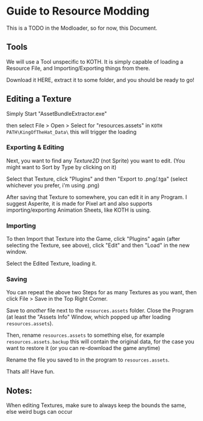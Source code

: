 # Guide to Resource Modding

This is a TODO in the Modloader, so for now, this Document.



## Tools

We will use a Tool unspecific to KOTH. It is simply capable of loading a Resource File, and Importing/Exporting things from there.

Download it HERE, extract it to some folder, and you should be ready to go!



## Editing a Texture

Simply Start "AssetBundleExtractor.exe"

then select File > Open > Select for "resources.assets" in `KOTH PATH\KingOfTheHat_Data\` this will trigger the loading

### Exporting & Editing

Next, you want to find any *Texture2D* (not Sprite) you want to edit. (You might want to Sort by Type by clicking on it)

Select that Texture, click "Plugins" and then "Export to .png/.tga" (select whichever you prefer, i'm using .png)

After saving that Texture to somewhere, you can edit it in any Program. I suggest Asperite, it is made for Pixel art and also supports importing/exporting Animation Sheets, like KOTH is using.

### Importing

To then Import that Texture into the Game, click "Plugins" again (after selecting the Texture, see above), click "Edit" and then "Load" in the new window.

Select the Edited Texture, loading it.



### Saving

You can repeat the above two Steps for as many Textures as you want, then click File > Save in the Top Right Corner.

Save to *another* file next to the `resources.assets` folder. Close the Program (at least the "Assets Info" Window, which popped up after loading `resources.assets`).

Then, rename `resources.assets` to something else, for example `resources.assets.backup` this will contain the original data, for the case you want to restore it (or you can re-download the game anytime)

Rename the file you saved to in the program to `resources.assets`.

Thats all! Have fun.



## Notes:

When editing Textures, make sure to always keep the bounds the same, else weird bugs can occur
